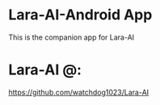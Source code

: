 # Lara-AI-Android App

This is the companion app for Lara-AI

# Lara-AI @:

https://github.com/watchdog1023/Lara-AI
